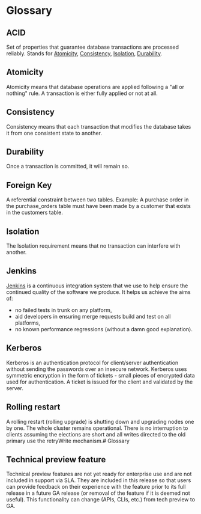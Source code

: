 # Glossary

## ACID
    
Set of properties that guarantee database transactions are processed reliably. Stands for [Atomicity](#atomicity), [Consistency](#consistency), [Isolation](#isolation), [Durability](#durability).

## Atomicity

Atomicity means that database operations are applied following a "all or nothing" rule. A transaction is either fully applied or not at all.

## Consistency

Consistency means that each transaction that modifies the database takes it from one consistent state to another.

## Durability

Once a transaction is committed, it will remain so.

## Foreign Key

A referential constraint between two tables. Example: A purchase order in the purchase_orders table must have been made by a customer that exists in the customers table.

## Isolation
    
The Isolation requirement means that no transaction can interfere with another.

## Jenkins

[Jenkins](http://www.jenkins-ci.org) is a continuous integration system that we use to help ensure the continued quality of the software we produce. It helps us achieve the aims of:

* no failed tests in trunk on any platform,
* aid developers in ensuring merge requests build and test on all platforms,
* no known performance regressions (without a damn good explanation).

## Kerberos

Kerberos is an authentication protocol for client/server authentication without sending the passwords over an insecure network. Kerberos uses symmetric encryption in the form of tickets - small pieces of encrypted data used for authentication. A ticket is issued for the client and validated by the server.  

## Rolling restart

A rolling restart (rolling upgrade) is shutting down and upgrading nodes one by one. The whole cluster remains operational. There is no interruption to clients assuming the elections are short and all writes directed to the old primary use the retryWrite mechanism.# Glossary

## Technical preview feature

Technical preview features are not yet ready for enterprise use and are not included in support via SLA. They are included in this release so that users can provide feedback on their experience with the feature prior to its full release in a future GA release (or removal of the feature if it is deemed not useful). This functionality can change (APIs, CLIs, etc.) from tech preview to GA.